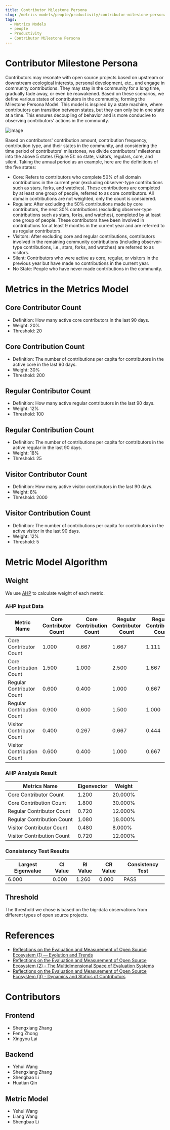 ```yaml
---
title: Contributor Milestone Persona
slug: /metrics-models/people/productivity/contributor-milestone-persona
tags:
  - Metrics Models
  - people
  - Productivity
  - Contributor Milestone Persona
---
```


# Contributor Milestone Persona

Contributors may resonate with open source projects based on upstream or downstream ecological interests, personal development, etc., and engage in community contributions. They may stay in the community for a long time, gradually fade away, or even be reawakened. Based on these scenarios, we define various states of contributors in the community, forming the Milestone Persona Model. This model is inspired by a state machine, where contributors can transition between states, but they can only be in one state at a time. This ensures decoupling of behavior and is more conducive to observing contributors' actions in the community.

![image](https://github.com/oss-compass/docs/assets/53640896/6fd6531d-5dc7-4f93-9c92-d35e8c2db0c2)

Based on contributors' contribution amount, contribution frequency, contribution type, and their states in the community, and considering the time period of contributors' milestones, we divide contributors' milestones into the above 5 states (Figure 5): no state, visitors, regulars, core, and silent. Taking the annual period as an example, here are the definitions of the five states:

- Core: Refers to contributors who complete 50% of all domain contributions in the current year (excluding observer-type contributions such as stars, forks, and watches). These contributions are completed by at least one group of people, referred to as core contributors. All domain contributions are not weighted, only the count is considered.
- Regulars: After excluding the 50% contributions made by core contributors, the next 30% contributions (excluding observer-type contributions such as stars, forks, and watches), completed by at least one group of people. These contributors have been involved in contributions for at least 9 months in the current year and are referred to as regular contributors.
- Visitors: After excluding core and regular contributions, contributors involved in the remaining community contributions (including observer-type contributions, i.e., stars, forks, and watches) are referred to as visitors.
- Silent: Contributors who were active as core, regular, or visitors in the previous year but have made no contributions in the current year.
- No State: People who have never made contributions in the community.

# Metrics in the Metrics Model

## Core Contributor Count

- Definition: How many active core contributors in the last 90 days.
- Weight: 20%
- Threshold: 20

## Core Contribution Count

- Definition: The number of contributions per capita for contributors in the active core in the last 90 days.
- Weight: 30%
- Threshold: 200

## Regular Contributor Count

- Definition: How many active regular contributors in the last 90 days.
- Weight: 12%
- Threshold: 100

## Regular Contribution Count

- Definition: The number of contributions per capita for contributors in the active regular in the last 90 days.
- Weight: 18%
- Threshold: 25

## Visitor Contributor Count

- Definition: How many active visitor contributors in the last 90 days.
- Weight: 8%
- Threshold: 2000

## Visitor Contribution Count

- Definition: The number of contributions per capita for contributors in the active visitor in the last 90 days.
- Weight: 12%
- Threshold: 5

# Metric Model Algorithm

## Weight

We use [AHP](https://en.wikipedia.org/wiki/Analytic_hierarchy_process) to calculate weight of each metric.

### AHP Input Data

| Metric Name                | Core Contributor Count | Core Contribution Count | Regular Contributor Count | Regular Contribution Count | Visitor Contributor Count | Visitor Contribution Count |
| -------------------------- | ---------------------- | ----------------------- | ------------------------- | -------------------------- | ------------------------- | -------------------------- |
| Core Contributor Count     | 1.000                  | 0.667                   | 1.667                     | 1.111                      | 2.500                     | 1.667                      |
| Core Contribution Count    | 1.500                  | 1.000                   | 2.500                     | 1.667                      | 3.750                     | 2.500                      |
| Regular Contributor Count  | 0.600                  | 0.400                   | 1.000                     | 0.667                      | 1.500                     | 1.000                      |
| Regular Contribution Count | 0.900                  | 0.600                   | 1.500                     | 1.000                      | 2.250                     | 1.500                      |
| Visitor Contributor Count  | 0.400                  | 0.267                   | 0.667                     | 0.444                      | 1.000                     | 0.667                      |
| Visitor Contribution Count | 0.600                  | 0.400                   | 1.000                     | 0.667                      | 1.500                     | 1.000                      |

### AHP Analysis Result

| Metrics Name               | Eigenvector | Weight  |
| -------------------------- | ----------- | ------- |
| Core Contributor Count     | 1.200       | 20.000% |
| Core Contribution Count    | 1.800       | 30.000% |
| Regular Contributor Count  | 0.720       | 12.000% |
| Regular Contribution Count | 1.080       | 18.000% |
| Visitor Contributor Count  | 0.480       | 8.000%  |
| Visitor Contribution Count | 0.720       | 12.000% |

### Consistency Test Results

| Largest Eigenvalue | CI Value | RI Value | CR Value | Consistency Test |
| ------------------ | -------- | -------- | -------- | ---------------- |
| 6.000              | 0.000    | 1.260    | 0.000    | PASS             |

## Threshold

The threshold we chose is based on the big-data observations from different types of open source projects.

# References

- [Reflections on the Evaluation and Measurement of Open Source Ecosystem (1) — Evolution and Trends](https://oss-compass.org/blog/2023/12/09/open-source-eco1/open-source-eco1)
- [ Reflections on the Evaluation and Measurement of Open Source Ecosystem (2) - The Multidimensional Space of Evaluation Systems](https://oss-compass.org/blog/2023/12/09/open-source-eco2/open-source-eco2)
- [Reflections on the Evaluation and Measurement of Open Source Ecosystem (3) - Dynamics and Statics of Contributors](https://oss-compass.org/blog/2023/12/09/open-source-eco3/open-source-eco3)

# Contributors

## Frontend

- Shengxiang Zhang
- Feng Zhong
- Xingyou Lai

## Backend

- Yehui Wang
- Shengxiang Zhang
- Shengbao Li
- Huatian Qin

## Metric Model

- Yehui Wang
- Liang Wang
- Shengbao Li
